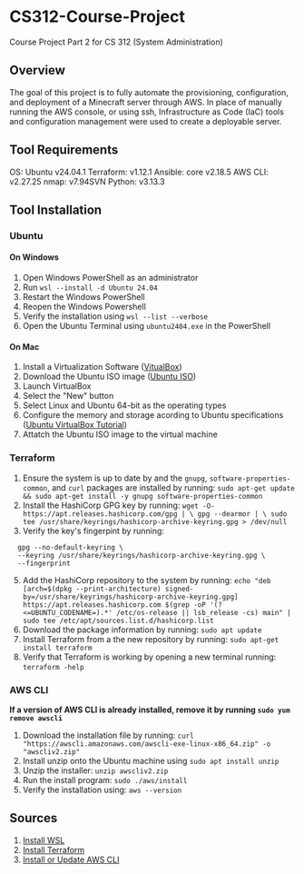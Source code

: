 # CS312-Course-Project
Course Project Part 2 for CS 312 (System Administration)

## Overview
The goal of this project is to fully automate the provisioning, configuration, and deployment of a Minecraft server through AWS. In place of manually running the AWS console, or using ssh, Infrastructure as Code (IaC) tools and configuration management were used to create a deployable server.

## Tool Requirements
OS: Ubuntu v24.04.1
Terraform: v1.12.1
Ansible: core v2.18.5
AWS CLI: v2.27.25
nmap: v7.94SVN
Python: v3.13.3

## Tool Installation
### Ubuntu
#### On Windows
1. Open Windows PowerShell as an administrator
2. Run `wsl --install -d Ubuntu 24.04`
3. Restart the Windows PowerShell
4. Reopen the Windows Powershell
5. Verify the installation using `wsl --list --verbose`
6. Open the Ubuntu Terminal using `ubuntu2404.exe` in the PowerShell

#### On Mac
1. Install a Virtualization Software ([VitualBox](https://www.virtualbox.org/))
2. Download the Ubuntu ISO image ([Ubuntu ISO](https://ubuntu.com/download/desktop))
3. Launch VirtualBox
4. Select the "New" button
5. Select Linux and Ubuntu 64-bit as the operating types
6. Configure the memory and storage acording to Ubuntu specifications ([Ubuntu VirtualBox Tutorial](https://ubuntu.com/tutorials/how-to-run-ubuntu-desktop-on-a-virtual-machine-using-virtualbox#1-overview))
7. Attatch the Ubuntu ISO image to the virtual machine

### Terraform
1. Ensure the system is up to date by and the `gnupg`, `software-properties-common`, and `curl` packages are installed by running: `sudo apt-get update && sudo apt-get install -y gnupg software-properties-common`
2. Install the HashiCorp GPG key by running: `wget -O- https://apt.releases.hashicorp.com/gpg | \
gpg --dearmor | \
sudo tee /usr/share/keyrings/hashicorp-archive-keyring.gpg > /dev/null`
3. Verify the key's fingerpint by running:
```
  gpg --no-default-keyring \
  --keyring /usr/share/keyrings/hashicorp-archive-keyring.gpg \
  --fingerprint
```
5. Add the HashiCorp repository to the system by running: `echo "deb [arch=$(dpkg --print-architecture) signed-by=/usr/share/keyrings/hashicorp-archive-keyring.gpg] https://apt.releases.hashicorp.com $(grep -oP '(?<=UBUNTU_CODENAME=).*' /etc/os-release || lsb_release -cs) main" | sudo tee /etc/apt/sources.list.d/hashicorp.list`
6. Download the package information by running: `sudo apt update`
7. Install Terraform from a the new repository by running: `sudo apt-get install terraform`
8. Verify that Terraform is working by opening a new terminal running: `terraform -help`

### AWS CLI
**If a version of AWS CLI is already installed, remove it by running `sudo yum remove awscli`**
1. Download the installation file by running: `curl "https://awscli.amazonaws.com/awscli-exe-linux-x86_64.zip" -o "awscliv2.zip"`
2. Install unzip onto the Ubuntu machine using `sudo apt install unzip`
3. Unzip the installer: `unzip awscliv2.zip`
4. Run the install program: `sudo ./aws/install`
5. Verify the installation using: `aws --version`

## Sources
1. [Install WSL](https://learn.microsoft.com/en-us/windows/wsl/install#install-wsl-command)
2. [Install Terraform](https://developer.hashicorp.com/terraform/tutorials/aws-get-started/install-cli)
3. [Install or Update AWS CLI](https://docs.aws.amazon.com/cli/latest/userguide/getting-started-install.html)
